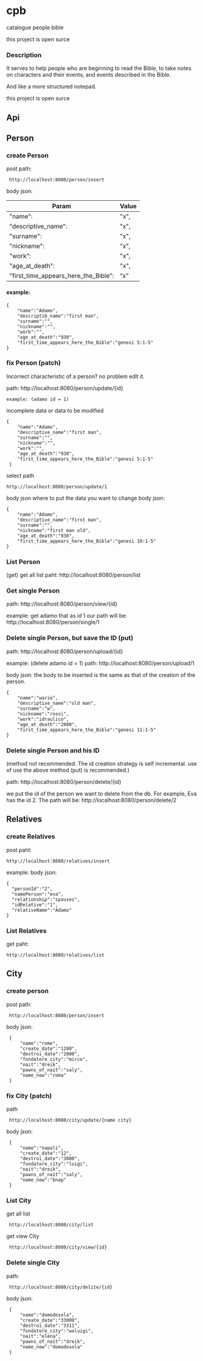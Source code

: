 # cpb
catalogue people bible

this project is open surce

### Description
It serves to help people who are beginning to read the Bible,
to take notes on characters and their events, and events described in the Bible.

And like a more structured notepad.

this project is open surce


## Api

## Person
### create Person
post
path:

     http://localhost:8080/person/insert

body json:

| Param | Value |
| --- | --- |
| "name": | "x", |
| "descriptive_name": | "x", |
| "surname": | "x", |
| "nickname": | "x", |
| "work": | "x", |
| "age_at_death": | "x", |
| "first_time_appears_here_the_Bible”: | “x” |

#### example:

    {
        "name":"Adamo",
        "descriptib_name":"first man",
        "surname":"",
        "nickname":"",
        "work":"",
        "age_at_death":"930",
        "first_time_appears_here_the_Bible":"genesi 5:1-5"
    }

### fix Person (patch)
Incorrect characteristic of a person?
no problem edit it.

path: http://localhost:8080/person/update/{id}

    example: (adamo id = 1)
incomplete data or data to be modified
 
    {
        "name":"Adamo",
        "descriptive_name":"first man",
        "surname":"",
        "nickname":"",
        "work":"",
        "age_at_death":"930",
        "first_time_appears_here_the_Bible":"genesi 5:1-5"
     }
 
select path

    http://localhost:8080/person/update/1
body json where to put the data you want to change
body json:

    {
        "name":"Adamo",
        "descriptive_name":"first man",
        "surname":"",
        "nickname":"first man old",
        "age_at_death":"930",
        "first_time_appears_here_the_Bible":"genesi 10:1-5"
    }

### List Person
(get)
get all list
paht: http://localhost:8080/person/list

### Get single Person
path: http://localhost:8080/person/view/{id}

example: get adamo that as id 1
our path will be: http://localhost:8080/person/single/1

### Delete single Person, but save the ID (put)
path: http://localhost:8080/person/upload/{id}

example: (delete adamo id = 1)
path: http://localhost:8080/person/upload/1

body json:
the body to be inserted is the same as that of the creation of the person.
    
    {
        "name":"wario",
        "descriptive_name":"old man",
        "surname":"w",
        "nickname":"rossi",
        "work":"idraulico",
        "age_at_death":"2000",
        "first_time_appears_here_the_Bible":"genesi 11:1-5"
    }

### Delete single Person and his ID
(method not recommended. The id creation strategy is self incremental.
use of use the above method (put) is recommended.)

path:  http://localhost:8080/person/delete/{id}

we put the id of the person we want to delete from the db.
For example, Eva has the id 2. The path will be:
http://localhost:8080/person/delete/2

## Relatives
### create Relatives

post
paht: 

    http://localhost:8080/relatives/insert

example:
body json:

    {
      "personId":"2",
      "namePerson":"eva",
      "relationship":"spouses",
      "idRelative":"1",
      "relativeName":"Adamo"
    }

### List Relatives

get
paht:

    http://localhost:8080/relatives/list

## City
### create person
post
path:

     http://localhost:8080/person/insert

body json:

     {
         "name":"rome",
         "create_date":"1200",
         "destroi_date":"2000",
         "fondatore_city":"mirco",
         "nait":"dreik",
         "pawns_of_nait":"saly",
         "name_now":"roma"
     }

### fix City (patch)

path

     http://localhost:8080/city/update/{name city}

body json:

     {
         "name":"napoli",
         "create_date":"12",
         "destroi_date":"3000",
         "fondatore_city":"luigi",
         "nait":"dreik",
         "pawns_of_nait":"saly",
         "name_now":"bnap"
     }

### List City
get all list

     http://localhost:8080/city/list

get view City

     http://localhost:8080/city/view/{id}

### Delete single City

path:

     http://localhost:8080/city/delite/{id}
body json:

     {
         "name":"domodosola",
         "create_date":"33000",
         "destroi_date":"3311",
         "fondatore_city":"waluigi",
         "nait":"elena",
         "pawns_of_nait":"dreik",
         "name_now":"domodosola"
     }
